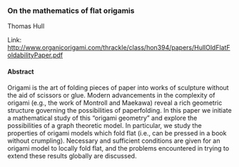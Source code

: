 ### On the mathematics of flat origamis
Thomas Hull

Link: http://www.organicorigami.com/thrackle/class/hon394/papers/HullOldFlatFoldabilityPaper.pdf

#### Abstract
Origami is the art of folding pieces of paper into works of sculpture without
the aid of scissors or glue. Modern advancements in the complexity of origami
(e.g., the work of Montroll and Maekawa) reveal a rich geometric structure governing
the possibilities of paperfolding. In this paper we initiate a mathematical
study of this “origami geometry” and explore the possibilities of a graph theoretic
model. In particular, we study the properties of origami models which
fold flat (i.e., can be pressed in a book without crumpling). Necessary and
sufficient conditions are given for an origami model to locally fold flat, and the
problems encountered in trying to extend these results globally are discussed.
